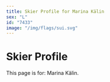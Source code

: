 ```yaml
---
title: Skier Profile for Marina Kälin
sex: "L"
id: "7433"
image: "/img/flags/sui.svg" 
---
```


# Skier Profile

This page is for: Marina Kälin.
    